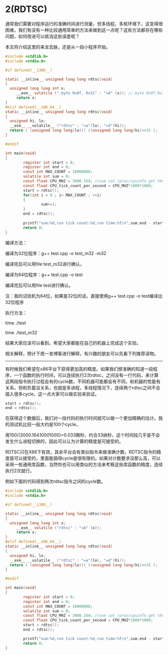 # 2(RDTSC)


通常我们需要对程序运行的准确时间进行测量，但多线程，多核环境下，这变得很困难，我们有没有一种比较通用简单的方法来做到这一点呢？这些方法都存在哪些问题，如何改进可以抵消这些误差呢？

本文将介绍这里的来龙去脉，还是从一段小程序开始。


```c
#include <stdlib.h>
#include <stdio.h>

#if defined(__i386__)

static __inline__ unsigned long long rdtsc(void)
{
  unsigned long long int x;
     __asm__ volatile (".byte 0x0f, 0x31" : "=A" (x)); //.byte 0x0f,0x31等价于rdtsc，是另一种原始取机器码的方式
     return x;                                                               //改成__asm__ volatile ("rdtsc" : "=A" (x)); 效果一样
}                                                                                //关于操作码可以参考文献[2]
#elif defined(__x86_64__)
static __inline__ unsigned long long rdtsc(void)
{
  unsigned hi, lo;
  __asm__ __volatile__ ("rdtsc" : "=a"(lo), "=d"(hi));
  return ( (unsigned long long)lo)|( ((unsigned long long)hi)<<32 );
}

#endif

int main(void)
{
        register int start = 0;
        register int end = 0;
        const int MAX_COUNT = 10000000;
        volatile int sum = 0;
        const float CPU_MHZ = 3000.164; //use cat /proc/cpuinfo get the value
        const float CPU_tick_count_per_second = CPU_MHZ*1000*1000;
        start = rdtsc();
        for(int i = 0 ; i< MAX_COUNT ; ++i)
        {
                sum+=1;
        }
        end = rdtsc();
        
        printf("sum:%d,run tick count:%d,run time:%f/n",sum,end - start,(end -start)/CPU_tick_count_per_second);
        return 0;
}
```

编译方法：

编译为32位程序：g++ test.cpp -o test_m32 -m32

编译完后可以用file test_m32进行确认。

 

编译为64位程序：g++ test.cpp -o test

编译完后可以用file test进行确认。

 

注：我的试验机为64位，如果是32位的话，直接使用g++ test.cpp -o test编译出32位程序

 

执行方法：

time ./test

time ./test_m32

结果大家应该可以看到，希望大家都能在自己的机器上完成这个实验。

 

相关解释，预计下周一发博客进行解释，有兴趣的朋友可以先看下列推荐读物。



---

有时候我们希望在x86平台下获得更加高的精度。如果我们想准确的知道一段程序，一个函数的执行时间，可以连续执行2次rdtsc，之间没有一行代码，来计算这两段指令执行过程会有的cycle数，不同机器可能都会有不同，和机器的性能有关系，但和负载没关系，也就是多进程，多线程情况下，连续两个rdtsc之间不会插入很多cycle，这一点大家可以做实验来验证。

```c
start = rdtsc();
end = rdtsc();
```

在获得这个数据后，我们对一段代码的执行时间就可以做一个更加精确的估计。我的测试机比较一般大约是100个cycle，

用100/(3000.164*1000*1000)=0.033微秒，约合33纳秒，这个时间段几乎是不会发生什么进程切换的，因此可以认为计算的精度是可接受的。

RDTSC只在X86下有效，其余平台会有类似指令来做准确计数，RDTSC指令的精度是可以接受的，里面能插得cycle是很有限的。如果对计数要求没那么高，可以采用一些通用库函数，当然你也可以用类似的方法来考察这些库函数的精度，连续执行2次就行。


例如下面的代码得到两次rdtsc指令之间的cycle数。


```c
#include <stdlib.h>
#include <stdio.h>

#if defined(__i386__)

static __inline__ unsigned long long rdtsc(void)
{
  unsigned long long int x;
     __asm__ volatile ("rdtsc" : "=A" (x));
     return x;
}
#elif defined(__x86_64__)
static __inline__ unsigned long long rdtsc(void)
{
  unsigned hi, lo;
  __asm__ __volatile__ ("rdtsc" : "=a"(lo), "=d"(hi));
  return ( (unsigned long long)lo)|( ((unsigned long long)hi)<<32 );
}

#endif

int main(void)
{
        register int start = 0;
        register int end = 0;
        const int MAX_COUNT = 10000000;
        volatile int sum = 0;
        const float CPU_MHZ = 3000.164; //use cat /proc/cpuinfo get the value
        const float CPU_tick_count_per_second = CPU_MHZ*1000*1000;
        start = rdtsc();
        end = rdtsc();

        printf("sum:%d,run tick count:%d,run time:%f/n",sum,end - start,(end -start)/CPU_tick_count_per_second);
        return 0;
}
```